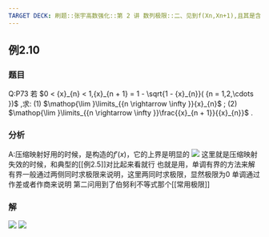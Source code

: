 ```yaml
---
TARGET DECK: 刷题::张宇高数强化::第 2 讲 数列极限::二、见到f(Xn,Xn+1),且其是含等式关系::例2.10
---
```

## 例2.10
### 题目
Q:P73 若 $0 < {x}_{n} < 1,{x}_{n + 1} = 1 - \sqrt{1 - {x}_{n}}( {n = 1,2,\cdots })$ ,求:
(1) $\mathop{\lim }\limits_{{n \rightarrow \infty }}{x}_{n}$ ;
(2) $\mathop{\lim }\limits_{{n \rightarrow \infty }}\frac{{x}_{n + 1}}{{x}_{n}}$ .
### 分析
A:压缩映射好用的时候，是构造的$f'(x)$，它的上界是明显的
![](https://img.hwenyi.live/202409232128307.webp)
这里就是压缩映射失效的时候，和典型的[[例2.5]]对比起来看就行
也就是用，单调有界的方法来解
有界一般通过两侧同时求极限来说明，这里两同时求极限，显然极限为0
单调通过作差或者作商来说明
第二问用到了伯努利不等式那个[[常用极限]]
### 解
![](https://img.hwenyi.live/202409232146499.webp)
![](https://img.hwenyi.live/202409232146805.webp)
